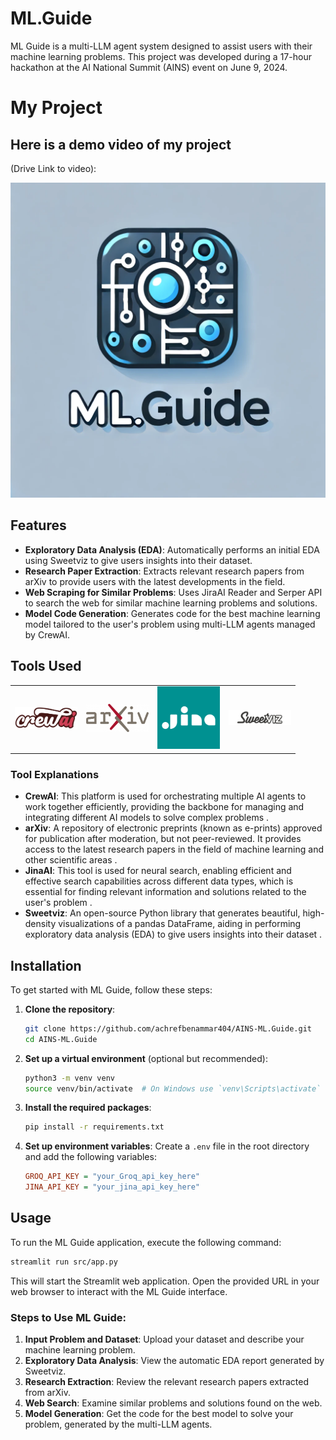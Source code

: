 
# ML.Guide

ML Guide is a multi-LLM agent system designed to assist users with their machine learning problems. This project was developed during a 17-hour hackathon at the AI National Summit (AINS) event on June 9, 2024.

# My Project

## Here is a demo video of my project
(Drive Link to video):

[![Watch the video](app/resources/MLGuide.webp)](https://drive.google.com/uc?export=download&id=1OcY07YTmq3gJRJAm04t2u0GmtLQU9d2c)


## Features

- **Exploratory Data Analysis (EDA)**: Automatically performs an initial EDA using Sweetviz to give users insights into their dataset.
- **Research Paper Extraction**: Extracts relevant research papers from arXiv to provide users with the latest developments in the field.
- **Web Scraping for Similar Problems**: Uses JiraAI Reader and Serper API to search the web for similar machine learning problems and solutions.
- **Model Code Generation**: Generates code for the best machine learning model tailored to the user's problem using multi-LLM agents managed by CrewAI.

## Tools Used

<table>
  <tr>
    <td><img src="app/resources/crew_only_logo.png" alt="CrewAI Logo" width="100"/></td>
    <td><img src="app/resources/ArXiv_logo_2022.png" alt="arXiv Logo" width="100"/></td>
    <td><img src="app/resources/jinaai.png" alt="JinaAI Logo" width="100"/></td>
    <td><img src="app/resources/sweetviz.png" alt="Sweetviz Logo" width="100"/></td>
  </tr>
</table>

### Tool Explanations

- **CrewAI**: This platform is used for orchestrating multiple AI agents to work together efficiently, providing the backbone for managing and integrating different AI models to solve complex problems  .
- **arXiv**: A repository of electronic preprints (known as e-prints) approved for publication after moderation, but not peer-reviewed. It provides access to the latest research papers in the field of machine learning and other scientific areas .
- **JinaAI**: This tool is used for neural search, enabling efficient and effective search capabilities across different data types, which is essential for finding relevant information and solutions related to the user's problem .
- **Sweetviz**: An open-source Python library that generates beautiful, high-density visualizations of a pandas DataFrame, aiding in performing exploratory data analysis (EDA) to give users insights into their dataset .

## Installation

To get started with ML Guide, follow these steps:

1. **Clone the repository**:
   ```bash
   git clone https://github.com/achrefbenammar404/AINS-ML.Guide.git
   cd AINS-ML.Guide
   ```

2. **Set up a virtual environment** (optional but recommended):
   ```bash
   python3 -m venv venv
   source venv/bin/activate  # On Windows use `venv\Scripts\activate`
   ```

3. **Install the required packages**:
   ```bash
   pip install -r requirements.txt
   ```

4. **Set up environment variables**:
   Create a `.env` file in the root directory and add the following variables:
   ```ini
   GROQ_API_KEY = "your_Groq_api_key_here"
   JINA_API_KEY = "your_jina_api_key_here"
   ```

## Usage

To run the ML Guide application, execute the following command:
```bash
streamlit run src/app.py
```

This will start the Streamlit web application. Open the provided URL in your web browser to interact with the ML Guide interface.

### Steps to Use ML Guide:

1. **Input Problem and Dataset**: Upload your dataset and describe your machine learning problem.
2. **Exploratory Data Analysis**: View the automatic EDA report generated by Sweetviz.
3. **Research Extraction**: Review the relevant research papers extracted from arXiv.
4. **Web Search**: Examine similar problems and solutions found on the web.
5. **Model Generation**: Get the code for the best model to solve your problem, generated by the multi-LLM agents.